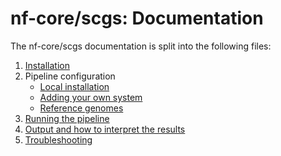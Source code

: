 # nf-core/scgs: Documentation

The nf-core/scgs documentation is split into the following files:

1. [Installation](installation.md)
2. Pipeline configuration
    * [Local installation](configuration/local.md)
    * [Adding your own system](configuration/adding_your_own.md)
    * [Reference genomes](configuration/reference_genomes.md)
3. [Running the pipeline](usage.md)
4. [Output and how to interpret the results](output.md)
5. [Troubleshooting](troubleshooting.md)
